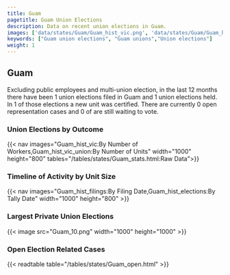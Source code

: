 ```yaml
---
title: Guam
pagetitle: Guam Union Elections
description: Data on recent union elections in Guam.
images: ['data/states/Guam/Guam_hist_vic.png', 'data/states/Guam/Guam_hist_size.png', 'data/states/Guam/Guam_10.png']
keywords: ["Guam union elections", "Guam unions","Union elections"]
weight: 1
---
```

##  Guam

Excluding public employees and multi-union election, in the last 12 months there have been 1 union elections filed in Guam and 1 union elections held. In 1 of those elections a new unit was certified. There are currently 0 open representation cases and 0 of are still waiting to vote.

### Union Elections by Outcome
{{< nav images="Guam_hist_vic:By Number of Workers,Guam_hist_vic_union:By Number of Units" width="1000" height="800" tables="/tables/states/Guam_stats.html:Raw Data">}}

### Timeline of Activity by Unit Size
{{< nav images="Guam_hist_filings:By Filing Date,Guam_hist_elections:By Tally Date" width="1000" height="800" >}}

### Largest Private Union Elections
{{< image src="Guam_10.png" width="1000" height="1000"  >}}

### Open Election Related Cases
{{< readtable table="/tables/states/Guam_open.html" >}}

